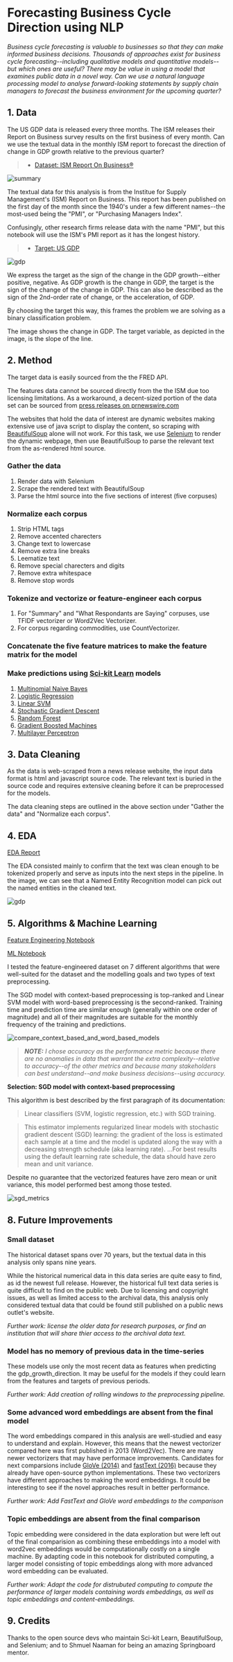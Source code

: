 # Forecasting Business Cycle Direction using NLP

*Business cycle forecasting is valuable to businesses so that they can make informed business decisions. Thousands of approaches exist for business cycle forecasting--including qualitative models and quantitative models--but which ones are useful? There may be value in using a model that examines public data in a novel way. Can we use a natural language processing model to analyse forward-looking statements by supply chain managers to forecast the business environment for the upcoming quarter?*


## 1. Data

The US GDP data is released every three months. The ISM releases their Report on Business survey results on the first business of every month.  Can we use the textual data in the monthly ISM report to forecast the direction of change in GDP growth relative to the previous quarter?

> * [Dataset: ISM Report On Business®](https://ismrob.org/)
> 
![summary](./README_files/summary.jfif)

The textual data for this analysis is from the Institue for Supply Management's (ISM) Report on Business. This report has been published on the first day of the month since the 1940's under a few different names--the most-used being the "PMI", or "Purchasing Managers Index".

Confusingly, other research firms release data with the name "PMI", but this notebook will use the ISM's PMI report as it has the longest history.

> * [Target: US GDP](https://fred.stlouisfed.org/series/GDPC1/)

![gdp](./README_files/gdp.jfif)

We express the target as the sign of the change in the GDP growth--either positive, negative. As GDP growth is the change in GDP, the target is the sign of the change of the change in GDP. This can also be described as the sign of the 2nd-order rate of change, or the acceleration, of GDP.

By choosing the target this way, this frames the problem we are solving as a binary classification problem.

The image shows the change in GDP. The target variable, as depicted in the image, is the slope of the line.





## 2. Method

The target data is easily sourced from the the FRED API.

The features data cannot be sourced directly from the the ISM due too licensing limitations. As a workaround, a decent-sized portion of the data set can be sourced from [press releases on prnewswire.com](https://www.prnewswire.com/news/institute-for-supply-management/)

The websites that hold the data of interest are dynamic websites making extensive use of java script to display the content, so scraping with [BeautifulSoup](https://www.crummy.com/software/BeautifulSoup/bs4/doc/#) alone will not work. For this task, we use [Selenium](https://selenium-python.readthedocs.io/) to render the dynamic webpage, then use BeautifulSoup to parse the relevant text from the as-rendered html source.

### Gather the data

1. Render data with Selenium 
2. Scrape the rendered text with BeautifulSoup
3. Parse the html source into the five sections of interest (five corpuses)

### Normalize each corpus

1. Strip HTML tags
2. Remove accented charecters
3. Change text to lowercase
4. Remove extra line breaks
5. Leematize text
6. Remove special charecters and digits
7. Remove extra whitespace
8. Remove stop words

### Tokenize and vectorize or feature-engineer each corpus

1. For "Summary" and "What Respondants are Saying" corpuses, use TFIDF vectorizer or Word2Vec Vectorizer. 
2. For corpus regarding commodities, use CountVectorizer.

### Concatenate the five feature matrices to make the feature matrix for the model

### Make predictions using [Sci-kit Learn](https://scikit-learn.org/stable/index.html) models
1. [Multinomial Naive Bayes](https://scikit-learn.org/stable/modules/generated/sklearn.naive_bayes.MultinomialNB.html#sklearn.naive_bayes.MultinomialNB)
2. [Logistic Regression](https://scikit-learn.org/stable/modules/generated/sklearn.linear_model.LogisticRegression.html?highlight=logistic%20regression#sklearn.linear_model.LogisticRegression)
3. [Linear SVM](https://scikit-learn.org/stable/modules/generated/sklearn.svm.LinearSVC.html?highlight=linear%20svm#sklearn.svm.LinearSVC)
4. [Stochastic Gradient Descent](https://scikit-learn.org/stable/modules/generated/sklearn.linear_model.SGDClassifier.html?highlight=sgd#sklearn.linear_model.SGDClassifier)
5. [Random Forest](https://scikit-learn.org/stable/modules/generated/sklearn.ensemble.RandomForestClassifier.html?highlight=random%20forest#sklearn.ensemble.RandomForestClassifier)
6. [Gradient Boosted Machines](https://scikit-learn.org/stable/modules/generated/sklearn.ensemble.GradientBoostingClassifier.html?highlight=gradientboostingclassifier#sklearn.ensemble.GradientBoostingClassifier)
7. [Multilayer Perceptron](https://scikit-learn.org/stable/modules/generated/sklearn.neural_network.MLPClassifier.html?highlight=mlpclassifier#sklearn.neural_network.MLPClassifier)

## 3. Data Cleaning 

As the data is web-scraped from a news release website, the input data format is html and javascript source code. The relevant text is buried in the source code and requires extensive cleaning before it can be preprocessed for the models.

The data cleaning steps are outlined in the above section under "Gather the data" and "Normalize each corpus".

## 4. EDA

[EDA Report](https://colab.research.google.com/drive/1NTY77rXo3MxYBcSUvGfdl5AaaT5bI-G-#scrollTo=tZv8TJCbgw-T&uniqifier=10)


The EDA consisted mainly to confirm that the text was clean enough to be tokenized properly and serve as inputs into the next steps in the pipeline. In the image, we can see that a Named Entity Recognition model can pick out the named entities in the cleaned text.

![gdp](./README_files/ner_eda.jpg)

## 5. Algorithms & Machine Learning

[Feature Engineering Notebook](https://colab.research.google.com/drive/1NTY77rXo3MxYBcSUvGfdl5AaaT5bI-G-#scrollTo=M8NODhN2L8ZA&uniqifier=10)

[ML Notebook](https://colab.research.google.com/drive/1NTY77rXo3MxYBcSUvGfdl5AaaT5bI-G-#scrollTo=LaA6HRShHnGr&uniqifier=10)

I tested the feature-engineered dataset on 7 different algorithms that were well-suited for the dataset and the modelling goals and two types of text preprocessing. 

The SGD model with context-based preprocessing is top-ranked and Linear SVM model with word-based preprocessing is the second-ranked. Training time and prediction time are similar enough (generally within one order of magnitude) and all of their magnitudes are suitable for the monthly frequency of the training and predictions.

![compare_context_based_and_word_based_models](./README_files/compare_context_based_and_word_based_models.png)

>***NOTE:** I chose accuracy as the performance metric because there are no anomalies in data that warrant the extra complexity--relative to accuracy--of the other metrics and because many stakeholders can best understand--and make business decisions--using accuracy.*

**Selection: SGD model with context-based preprocessing**

This algorithm is best described by the first paragraph of its documentation:

> Linear classifiers (SVM, logistic regression, etc.) with SGD training.

>This estimator implements regularized linear models with stochastic gradient descent (SGD) learning: the gradient of the loss is estimated each sample at a time and the model is updated along the way with a decreasing strength schedule (aka learning rate). ...For best results using the default learning rate schedule, the data should have zero mean and unit variance.

Despite no guarantee that the vectorized features have zero mean or unit variance, this model performed best among those tested.


![sgd_metrics](./README_files/sgd_metrics.jpg)


## 8. Future Improvements

### Small dataset

The historical dataset spans over 70 years, but the textual data in this analysis only spans nine years.

While the historical numerical data in this data series are quite easy to find, as id the newest full release. However, the historical full text data series is quite difficult to find on the public web. Due to licensing and copyright issues, as well as limited access to the archival data, this analysis only considered textual data that could be found still published on a public news outlet's website.

*Further work: license the older data for research purposes, or find an institution that will share thier access to the archival data text.*

### Model has no memory of previous data in the time-series 
These models use only the most recent data as features when predicting the gdp_growth_direction. It may be useful for the models if they could learn from the features and targets of previous periods.

*Further work: Add creation of rolling windows to the preprocessing pipeline.*

### Some advanced word embeddings are absent from the final model

The word embeddings compared in this analysis are well-studied and easy to understand and explain. However, this means that the newest vectorizer compared here was first published in 2013 (Word2Vec). There are many newer vectorizers that may have performace improvements. Candidates for next comparsions include [GloVe (2014)](https://www.aclweb.org/anthology/D14-1162/) and [fastText (2016)](https://arxiv.org/abs/1607.04606v2) because they already have open-source python implementations. These two vectorizers have different approaches to making the word embeddings. It could be interesting to see if the novel approaches result in better performance. 

*Further work: Add FastText and GloVe word embeddings to the comparison*

### Topic embeddings are absent from the final comparison

Topic embedding were considered in the data exploration but were left out of the final comparision as combining these embeddings into a model with word2vec embeddings would be computationally costly on a single machine. By adapting code in this notebook for distributed computing, a larger model consisting of topic embeddings along with more advanced word embedding can be evaluated.

*Further work: Adapt the code for distrubuted computing to compute the performance of larger models containing words embeddings, as well as topic embeddings and content-embeddings.*


## 9. Credits

Thanks to the open source devs who maintain Sci-kit Learn, BeautifulSoup, and Selenium; and to Shmuel Naaman for being an amazing Springboard mentor.

